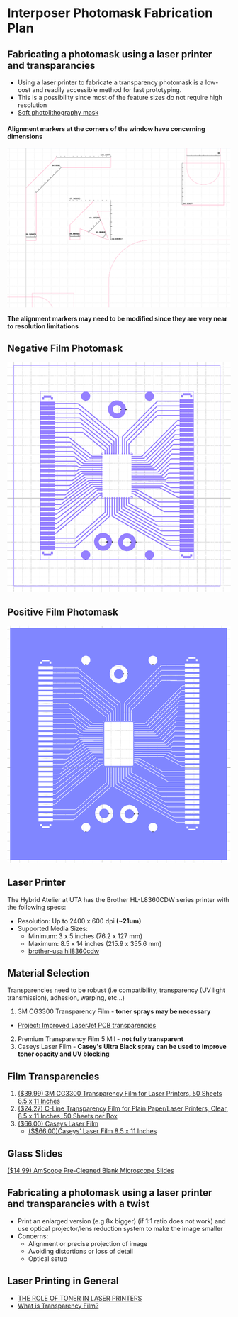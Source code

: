 # Interposer Photomask Fabrication Plan 

## Fabricating a photomask using a laser printer and transparancies 
* Using a laser printer to fabricate a transparency photomask is a low-cost and readily accessible method for fast prototyping. 
* This is a possibility since most of the feature sizes do not require high resolution
* [Soft photolithography mask](https://www.elveflow.com/microfluidic-reviews/soft-lithography-microfabrication/su-8-photolithography-photomask/)

#### **Alignment markers at the corners of the window have concerning dimensions**
 
![Alignment Marker Dimensions for Laser Printing](./assets/Ipmask2/Amarkerslaserp.png)

**The alignment markers may need to be modified since they are very near to resolution limitations**

## Negative Film Photomask
![Ipmaskneg.png](./assets/Ipmask2/Ipmaskneg.png)

## Positive Film Photomask
![Ipmaskpos.png](./assets/Ipmask2/Ipmaskpos.png)

## Laser Printer
The Hybrid Atelier at UTA has the Brother HL-L8360CDW series printer with the following specs:
* Resolution: Up to 2400 x 600 dpi **(~21um)**
* Supported Media Sizes:
  * Minimum: 3 x 5 inches (76.2 x 127 mm)
  * Maximum: 8.5 x 14 inches (215.9 x 355.6 mm)
  * [brother-usa hll8360cdw](https://www.brother-usa.com/products/hll8360cdw)


## Material Selection
Transparencies need to be robust (i.e compatibility, transparency (UV light transmission), adhesion, warping, etc...)
  1) 3M CG3300 Transparency Film - **toner sprays may be necessary**
  * [Project: Improved LaserJet PCB transparencies](https://forum.allaboutcircuits.com/threads/project-improved-laserjet-pcb-transparencies.12474/)   
  2) Premium Transparency Film 5 Mil - **not fully transparent**
  3) Caseys Laser Film - **Casey's Ultra Black spray can be used to improve toner opacity and UV blocking**

## Film Transparencies 
1) [($39.99) 3M CG3300 Transparency Film for Laser Printers, 50 Sheets 8.5 x 11 Inches](https://www.amazon.com/3M-CG3300-Transparency-Printers-Sheets/dp/B005ON3JHE/ref=sr_1_1?crid=3NRWK8TOZYP04&dib=eyJ2IjoiMSJ9.wCWySKjqsyY9jIizJ0a7YzS8iohm80cAp2rh7MUQPTVpLEdyqKC183OEYiNjRoys9WSTFxHvP-jy4C_kPlRBo9zr0yyjBRg-3lQwTQQn4tYdLTZpfmbMYrJto3LNAT_v5plqNXkvU1uW6d9tXpzx2A.YT3DxYaCWd-QENmmt8npeligS_RtoMnZ1QzKzVnL0Qs&dib_tag=se&keywords=3M+CG3300+Transparency+Film&qid=1735842727&s=office-products&sprefix=3m+cg3300+transparency+film%2Coffice-products%2C244&sr=1-1)
2) [($24.27) C-Line Transparency Film for Plain Paper/Laser Printers, Clear, 8.5 x 11 Inches, 50 Sheets per Box](https://www.amazon.com/C-Line-Transparency-Printers-Inches-60837/dp/B000FNBTBG?smid=ATVPDKIKX0DER&gQT=0&th=1)
3) [($66.00) Caseys Laser Film](https://mclogan.com/products/caseys-laser-film)
   * [($$66.00)Caseys’ Laser Film 8.5 x 11 Inches](https://caseyspm.com/product/caseys-laser-film-9/)

## Glass Slides 
[($14.99) AmScope Pre-Cleaned Blank Microscope Slides](https://www.amazon.com/AmScope-BS-50P-100S-22-Pre-Cleaned-Microscope-Coverslips/dp/B00T53OM5C/ref=sr_1_5?crid=3I2G1UB5XTQ8Y&dib=eyJ2IjoiMSJ9.CDLF-7Hu--kQMRutVCFjmCmyJ2HdmNhtMybRvGM8KRnparCY-B8od5dpSnFInnO7QDXMWsh2JTO2Emw9B99mMTSvM7GM_kQhLpRSYjVJx3s0T1SUzhV1Kucj_OIYUHfXuQQsnaoIdaUh2qiF2KD36nEh5a8WNb_doLv-0LRoN47MQ57UYhrLcAWd1DXuyQMOCDGaPkzmXXwSmnqBiA834udZBYKuSvduFOjnmkjCxdk.mSs9LLOgaZ96LVnvhB9J2xxRG3TolcvUOxCzBlndwJo&dib_tag=se&keywords=glass%2Bmicroscope%2Bslides&qid=1736012725&sprefix=glass%2Bmicroscope%2Bslides%2Caps%2C132&sr=8-5&th=1)


## Fabricating a photomask using a laser printer and transparancies with a twist
  * Print an enlarged version (e.g 8x bigger) (if 1:1 ratio does not work) and use optical projector/lens reduction system to make the image smaller
  * Concerns:
    * Alignment or precise projection of image
    * Avoiding distortions or loss of detail
    * Optical setup
         
## Laser Printing in General
* [THE ROLE OF TONER IN LASER PRINTERS](https://smarttechfl.com/blog/do-laser-printers-use-ink/)
* [What is Transparency Film?](https://posterprintshop.com/guide/printing-on-transparency-film/)
  
